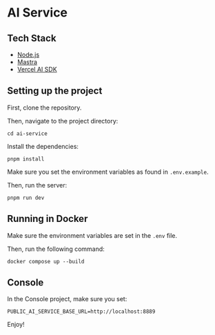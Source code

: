 # AI Service

## Tech Stack

- [Node.js](https://nodejs.org/)
- [Mastra](https://github.com/mastra-ai/mastra)
- [Vercel AI SDK](https://github.com/vercel/ai)

## Setting up the project

First, clone the repository.

Then, navigate to the project directory:
```
cd ai-service
```

Install the dependencies:
```
pnpm install
```

Make sure you set the environment variables as found in `.env.example`.

Then, run the server:

```
pnpm run dev
```

## Running in Docker

Make sure the environment variables are set in the `.env` file.

Then, run the following command:

```
docker compose up --build
```

## Console

In the Console project, make sure you set:
```
PUBLIC_AI_SERVICE_BASE_URL=http://localhost:8889
```

Enjoy!